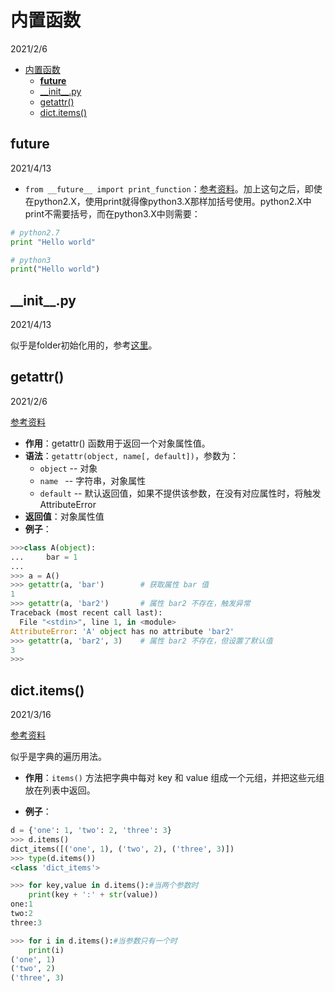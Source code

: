 # 内置函数

2021/2/6  

<!-- @import "[TOC]" {cmd="toc" depthFrom=1 depthTo=6 orderedList=false} -->

<!-- code_chunk_output -->

- [内置函数](#内置函数)
  - [__future__](#__future__)
  - [\_\_init\_\_.py](#__init__py)
  - [getattr()](#getattr)
  - [dict.items()](#dictitems)

<!-- /code_chunk_output -->

## __future__  

2021/4/13  

* `from __future__ import print_function`：[参考资料](https://blog.csdn.net/xiaotao_1/article/details/79460365)。加上这句之后，即使在python2.X，使用print就得像python3.X那样加括号使用。python2.X中print不需要括号，而在python3.X中则需要：  

```python  
# python2.7
print "Hello world"

# python3
print("Hello world")
```  

## \_\_init\_\_.py  

2021/4/13  

似乎是folder初始化用的，参考[这里](https://www.cnblogs.com/tp1226/p/8453854.html)。

## getattr()

2021/2/6  

[参考资料](https://www.runoob.com/python/python-func-getattr.html)  

* **作用**：getattr() 函数用于返回一个对象属性值。  
* **语法**：`getattr(object, name[, default])`，参数为：  
    * `object` -- 对象  
    * `name ` -- 字符串，对象属性  
    * `default` -- 默认返回值，如果不提供该参数，在没有对应属性时，将触发 AttributeError  
* **返回值**：对象属性值  
* **例子**：  

```python  
>>>class A(object):
...     bar = 1
... 
>>> a = A()
>>> getattr(a, 'bar')        # 获取属性 bar 值
1
>>> getattr(a, 'bar2')       # 属性 bar2 不存在，触发异常
Traceback (most recent call last):
  File "<stdin>", line 1, in <module>
AttributeError: 'A' object has no attribute 'bar2'
>>> getattr(a, 'bar2', 3)    # 属性 bar2 不存在，但设置了默认值
3
>>>
```  

## dict.items()  

2021/3/16  

[参考资料](https://www.runoob.com/python/att-dictionary-items.html)  

似乎是字典的遍历用法。  

* **作用**：`items()` 方法把字典中每对 key 和 value 组成一个元组，并把这些元组放在列表中返回。  

* **例子**：  

```python  
d = {'one': 1, 'two': 2, 'three': 3}
>>> d.items()
dict_items([('one', 1), ('two', 2), ('three', 3)])
>>> type(d.items())
<class 'dict_items'>

>>> for key,value in d.items():#当两个参数时
    print(key + ':' + str(value))
one:1
two:2
three:3

>>> for i in d.items():#当参数只有一个时
    print(i)
('one', 1)
('two', 2)
('three', 3)
```  


